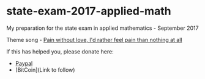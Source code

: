 # state-exam-2017-applied-math
My preparation for the state exam in applied mathematics - September 2017

Theme song - [Pain without love, I'd rather feel pain than nothing at all](https://www.youtube.com/watch?v=fksp8J73GUw)

If this has helped you, please donate here:
* [Paypal](paypal.me/NikolaYurukov)
* [BitCoin](Link to follow)
